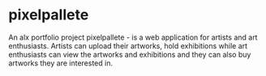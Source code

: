 # pixelpallete
An alx portfolio project
pixelpallete - is a web application for artists and art enthusiasts. Artists can upload their artworks, hold exhibitions while art enthusiasts can view the artworks and exhibitions and they can also buy artworks they are interested in.
